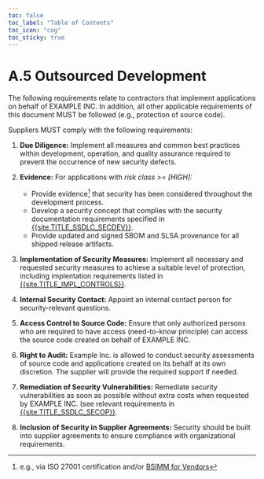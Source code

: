 ```yaml
---
toc: false
toc_label: "Table of Contents"
toc_icon: "cog"
toc_sticky: true
---
```

# A.5 Outsourced Development 

The following requirements relate to contractors that implement applications on behalf of EXAMPLE INC. In addition, all other applicable requirements of this document MUST be followed (e.g., protection of source code). 

Suppliers MUST comply with the following requirements:

1. **Due Diligence:** Implement all measures and common best practices within development, operation, and quality assurance required to prevent the occurrence of new security defects.

2. **Evidence:** For applications with *risk class >= [HIGH]:*  
   - Provide evidence[^1] that security has been considered throughout the development process.
   - Develop a security concept that complies with the security documentation requirements specified in [{{site.TITLE_SSDLC_SECDEV}}]({{site.URL_SSDLC_SECDEV}}).
   - Provide updated and signed SBOM and SLSA provenance for all shipped release artifacts.

3. **Implementation of Security Measures:** Implement all necessary and requested security measures to achieve a suitable level of protection, including implentation requirements listed in [{{site.TITLE_IMPL_CONTROLS}}]({{site.URL_IMPL_CONTROLS}}).

4. **Internal Security Contact:** Appoint an internal contact person for security-relevant questions.

5. **Access Control to Source Code:** Ensure that only authorized persons who are required to have access (need-to-know principle) can access the source code created on behalf of EXAMPLE INC.

6. **Right to Audit:** Example Inc. is allowed to conduct security assessments of source code and applications created on its behalf at its own discretion. The supplier will provide the required support if needed.

7. **Remediation of Security Vulnerabilities:** Remediate security vulnerabilities as soon as possible without extra costs when requested by EXAMPLE INC. (see relevant requirements in [{{site.TITLE_SSDLC_SECOP}}]({{site.URL_SSDLC_SECOP}}).

8. **Inclusion of Security in Supplier Agreements:** Security should be built into supplier agreements to ensure compliance with organizational requirements.

[^1]: e.g., via ISO 27001 certification and/or [BSIMM for Vendors](https://www.bsimm.com/about/bsimm-for-vendors)
